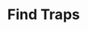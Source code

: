 ---
title: "Find Traps"
permalink: /spells/find-traps/
tags:
  - Spell
  - 2nd Level
  - Divination
available_for:
  - Cleric
  - Druid
  - Ranger
level: "2nd Level"
school: "Divination"
range: "120 ft"
comp:
  - V
  - S
description: |
  You sense the presence of any trap within range that is within line of sight. A trap, for the purpose of this spell, includes anything that would inflict a sudden or unexpected effect you consider harmful or undesirable, which was specifically intended as such by its creator. Thus, the spell would sense an area affected by the alarm spell, a glyph of warding, or a mechanical pit trap, but it would not reveal a natural weakness in the floor, an unstable ceiling, or a hidden sinkhole.

  This spell merely reveals that a trap is present. You don't learn the location of each trap, but you do learn the general nature of the danger posed by a trap you sense.
excerpt: "You sense the presence of any trap within range that is within line of sight."
source: "Basic Rules"
---